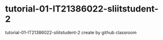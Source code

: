 # tutorial-01-IT21386022-sliitstudent-2
tutorial-01-IT21386022-sliitstudent-2 create by github classroom
